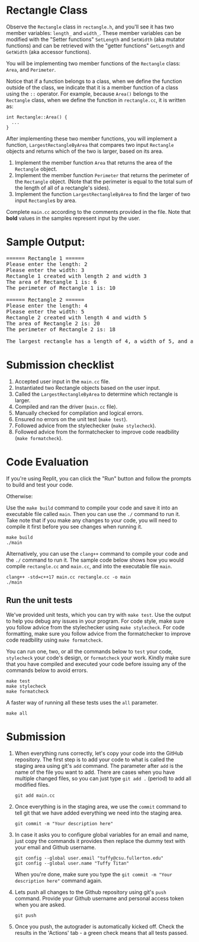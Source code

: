 # Rectangle Class
Observe the `Rectangle` class in `rectangle.h`, and you'll see it has two member variables: `length_` and `width_`.
These member variables can be modified with the "Setter functions" `SetLength` and `SetWidth` (aka mutator functions) and can be retrieved 
with the "getter functions" `GetLength` and `GetWidth` (aka accessor functions).

You will be implementing two member functions of the `Rectangle` class: `Area`, and `Perimeter`. 

Notice that if a function belongs to a class, when we define the function outside of the class, we indicate that it is a member
function of a class using the `::` operator. For example, because `Area()` belongs to the `Rectangle` class, when we define the
function in `rectangle.cc`, it is written as:

```
int Rectangle::Area() {
  ...
}
```

After implementing these two member functions, you will implement a function, `LargestRectangleByArea` that compares two input `Rectangle` objects
and returns which of the two is larger, based on its area.

1. Implement the member function `Area` that returns the area of the `Rectangle` object.
2. Implement the member function `Perimeter` that returns the perimeter of the `Rectangle` object. (Note that the perimeter is equal to the total sum of the length of all of a rectangle's sides).
3. Implement the function `LargestRectangleByArea` to find the larger of two input `Rectangle`s by area.

Complete `main.cc` according to the comments provided in the file. Note that <b>bold</b> values in the samples represent input by the user.

# Sample Output:
<pre>
====== Rectangle 1 ======
Please enter the length: 2
Please enter the width: 3
Rectangle 1 created with length 2 and width 3
The area of Rectangle 1 is: 6
The perimeter of Rectangle 1 is: 10

====== Rectangle 2 ======
Please enter the length: 4
Please enter the width: 5
Rectangle 2 created with length 4 and width 5
The area of Rectangle 2 is: 20
The perimeter of Rectangle 2 is: 18

The largest rectangle has a length of 4, a width of 5, and an area of 20.
</pre>

# Submission checklist
1. Accepted user input in the `main.cc` file.
1. Instantiated two Rectangle objects based on the user input.
1. Called the `LargestRectangleByArea` to determine which rectangle is larger.
1. Compiled and ran the driver (`main.cc` file).
1. Manually checked for compilation and logical errors.
1. Ensured no errors on the unit test (`make test`).
1. Followed advice from the stylechecker (`make stylecheck`).
1. Followed advice from the formatchecker to improve code readbility (`make formatcheck`).

# Code Evaluation

If you're using Replit, you can click the "Run" button and follow the prompts to build and test your code.

Otherwise:

Use the `make build` command to compile your code and save it into an executable file called `main`.
Then you can use the `./` command to run it. Take note that if you make any changes to your code, you will need to compile it first before you see changes when running it.

```
make build
./main
```

Alternatively, you can use the `clang++` command to compile your code and the `./` command to run it. The sample code below shows how you would compile `rectangle.cc` and `main.cc`, and into the executable file `main`.

```
clang++ -std=c++17 main.cc rectangle.cc -o main
./main
```

## Run the unit tests

We've provided unit tests, which you can try with ``make test``. Use the output to help you debug any issues in your program.
For code style, make sure you follow advice from the stylechecker using ``make stylecheck``.
For code formatting, make sure you follow advice from the formatchecker to improve code readbility using ``make formatcheck``.

You can run one, two, or all the commands below to `test` your code, `stylecheck` your code's design, or `formatcheck` your work. Kindly make sure that you have compiled and executed your code before issuing any of the commands below to avoid errors.

```
make test
make stylecheck
make formatcheck
```

A faster way of running all these tests uses the `all` parameter.

```
make all
```

# Submission
1. When everything runs correctly,  let's copy your code into the GitHub repository. The first step is to add your code to what is called the staging area using git's `add` command. The parameter after `add` is the name of the file you want to add. There are cases when you have multiple changed files, so you can just type `git add .` (period) to add all modified files.

    ```
    git add main.cc
    ```
1. Once everything is in the staging area, we use the `commit` command to tell git that we have added everything we need into the staging area.

    ```
    git commit -m "Your description here"
    ```
1. In case it asks you  to configure global variables for an email and name, just copy the commands it provides then replace the dummy text with your email and Github username.

    ```
    git config --global user.email "tuffy@csu.fullerton.edu"
    git config --global user.name "Tuffy Titan"
    ```
    When you're done, make sure you type the `git commit -m "Your description here"` command again.    
1. Lets push all changes to the Github repository using git's `push` command. Provide your Github username and personal access token when you are asked.

    ```
    git push
    ```
1. Once you push, the autograder is automatically kicked off. Check the results in the 'Actions' tab - a green check means that all tests passed.


